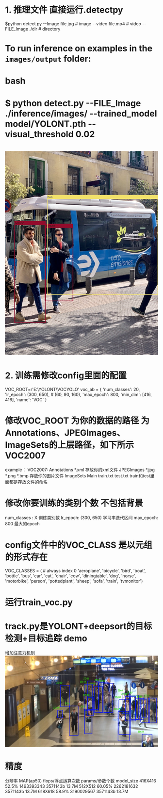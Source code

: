 # 1. 推理文件 直接运行.detectpy
   $python detect.py --Image  file.jpg  # image 
                      --video  file.mp4  # video
                      --FILE_Image ./dir  # directory
      
# To run inference on examples in the `images/output` folder:
# bash
# $ python detect.py --FILE_Image ./inference/images/ --trained_model model/YOLONT.pth --visual_threshold 0.02
# ![Image](http://github.com/gasking/YOLONT/raw/master/images/output/bus.jpg)
# 2. 训练需修改config里面的配置
VOC_ROOT=r'E:\YOLONT\VOCYOLO'
voc_ab = {
    'num_classes': 20,
    'lr_epoch': (300, 650), # (60, 90, 160),
    'max_epoch': 800,
    'min_dim': [416, 416],
    'name': 'VOC'
} 
# 修改VOC_ROOT 为你的数据的路径 为Annotations、JPEGImages、ImageSets的上层路径，如下所示 VOC2007
example：
  VOC2007:
     Annotations
       *.xml 存放你的xml文件
     JPEGImages
       *.jpg  *.png  *.bmp  存放你的图片文件
     ImageSets
       Main
        train.txt
        test.txt
    train和test里面都是存放文件的命名 
# 修改你要训练的类别个数 不包括背景
  num_classes : X 训练类别数
  lr_epoch: (300, 650) 学习率迭代区间
  max_epoch: 800       最大的epoch 
# config文件中的VOC_CLASS 是以元组的形式存在
  VOC_CLASSES = (  # always index 0
    'aeroplane', 'bicycle', 'bird', 'boat',
     'bottle', 'bus', 'car', 'cat', 'chair',
    'cow', 'diningtable', 'dog', 'horse',
    'motorbike', 'person', 'pottedplant',
    'sheep', 'sofa', 'train', 'tvmonitor') 
# 运行train_voc.py

# track.py是YOLONT+deepsort的目标检测+目标追踪 demo
   增加注意力机制
    ![Image](http://github.com/gasking/YOLONT/raw/master/images/output/track.png)
# 精度
 分辨率     MAP(ap50)   flops/浮点运算次数 params/参数个数 model_size
 416X416     52.5%    1493393343            3571143b      13.7M
 512X512     60.05%   2262181632            3571143b      13.7M
 618X618     58.9%    3190029567            3571143b      13.7M
 

